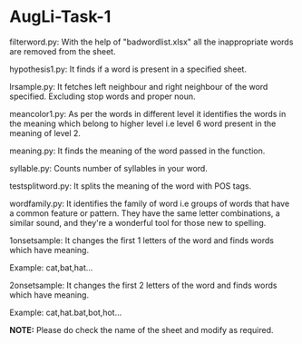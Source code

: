 # AugLi-Task-1

filterword.py: With the help of "badwordlist.xlsx" all the inappropriate words are removed from the sheet.

hypothesis1.py: It finds if a word is present in a specified sheet.

lrsample.py: It fetches left neighbour and right neighbour of the word specified. Excluding stop words and proper noun.

meancolor1.py: As per the words in different level it identifies the words in the meaning which belong to higher level i.e level 6 word present in the meaning of level 2.

meaning.py: It finds the meaning of the word passed in the function.

syllable.py: Counts number of syllables in your word.

testsplitword.py: It splits the meaning of the word with POS tags.

wordfamily.py: It identifies the family of word i.e groups of words that have a common feature or pattern. They have the same letter combinations, a similar sound, and they're a wonderful tool for those new to spelling.

1onsetsample: It changes the first 1 letters of the word and finds words which have meaning. 

Example: cat,bat,hat...

2onsetsample: It changes the first 2 letters of the word and finds words which have meaning.

Example: cat,hat.bat,bot,hot...

**NOTE:** Please do check the name of the sheet and modify as required.


